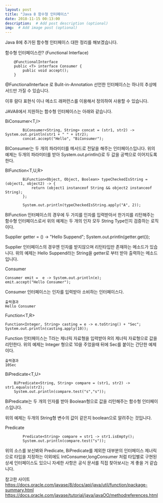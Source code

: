```yaml
---
layout: post
title: "Java 8 함수형 인터페이스"
date: 2018-11-15 00:13:00
description:  # Add post description (optional)
img:  # Add image post (optional)
---
```


Java 8에 추가된 함수형 인터페이스 대한 정리를 해보겠습니다.


함수형 인터페이스란? (Functional Interface)
~~~
    @FunctionalInterface
    public <T> interface Consumer {
        public void accept();
    }
~~~

@FunctionalInterface 로 Bulit-in-Annotation 선언한 인터페이스는 하나의 추상메서드만 가질 수 있습니다.

이후 람다 표현식 이나 메소드 래퍼런스를 이용해서 정의하여 사용할 수 있습니다.

JAVA8에서 지원하는 함수형 인터페이스는 아래와 같습니다.

BiConsumer<T,I>
~~~
        BiConsumer<String, String> concat = (str1, str2) -> System.out.println(str1 + " " + str2);
        concat.accept("Hello", "BiConsumer");
~~~
BIConsumer는 두 개의 파라미터를 메서드로 전달을 해주는 인터페이스입니다.
위의 예제는 두개의 파라미터를 받아 System.out.println()로 두 값을 공백으로 이어지도록 한다.

BIFunction<T,U,R>
~~~
        BiFunction<Object, Object, Boolean> typeCheckedIsString = (object1, object2) -> {
            return (object1 instanceof String && object2 instanceof String);
        };

        System.out.println(typeCheckedIsString.apply("A", 2));
~~~

BIFunction 인터페이스의 경우에 두 가지를 인자를 입력받아서 한가지를 리턴해주는 함수형 인터페이스로서
위의 예제는 두 개의 인자 모두 String Type인지 검증하는 로직이다.

Supplier<String> getter = () ->  "Hello Suppend";
System.out.println(getter.get());

Supplier 인터페이스의 경우엔 인자를 받지않으며 리턴타입만 존재하는 메소드가 있습니다.
위의 예제는 Hello Suppend라는 String을 getter로 부터 받아 출력하는 메소드 입니다.

Consumer<T>
~~~
Consumer emit =  e -> System.out.println(e);
emit.accept("Hello Consumer");
~~~

Consumer 인터페이스는 인자를 입력받아 소비하는 인터페이스다.

~~~
출력결과
Hello Consumer
~~~

Function<T,R>
~~~
Function<Integer, String> casting = e -> e.toString() + "Sec";
System.out.println(casting.apply(10));
~~~

Function 인터페이스는 T라는 제너릭 자료형을 입력받아 R의 제너릭 자료형으로 값을 리턴한다.
위의 예제는 Integer 형으로 10을 주었을때 뒤에 Sec를 붙이는 간단한 예제이다.

~~~
출력결과 
10Sec
~~~

BiPredicate<T,U>

~~~
    BiPredicate<String, String> compare = (str1, str2) -> str1.equals(str2);
	System.out.println(compare.test("s","s"));
~~~

BiPredicate는 두 개의 인자를 받아 Boolean형으로 값을 리턴해주는 함수형 인터페이스입니다.

위의 예제는 두개의 String형 변수의 값이 같은지 boolean으로 알려주는 것입니다.

Predicate
~~~
		Predicate<String> compare = str1 -> str1.isEmpty();
		System.out.println(compare.test("s"));
~~~

위의 소스를 보신봐와 Predicate, BiPredicate를 제외한 대부분의 인터페이스 제너릭으로 타입을 지정하는 이외에도
IntConsumer,longConsumer 처럼 타입별로 구현된 상세 인터페이스도 있으니 자세한 사항은 공식 문서를 직접 찾아보시는 게 좋을 거 같습니다.


참고한 사이트
https://docs.oracle.com/javase/8/docs/api/java/util/function/package-summary.html 
https://docs.oracle.com/javase/tutorial/java/javaOO/methodreferences.html